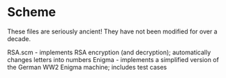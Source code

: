 # Scheme
These files are seriously ancient!  They have not been modified for over a decade.

RSA.scm - implements RSA encryption (and decryption); automatically changes letters into numbers
Enigma - implements a simplified version of the German WW2 Enigma machine; includes test cases
